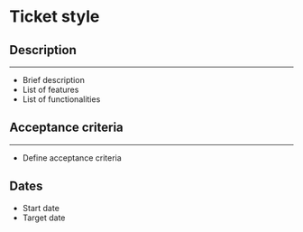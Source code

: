 # Ticket style

## Description
---
- Brief description
- List of features
- List of functionalities

## Acceptance criteria
---
- Define acceptance criteria

## Dates
- Start date
- Target date